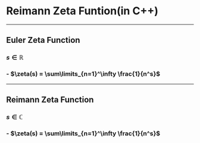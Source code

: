 # Reimann Zeta Funtion(in C++)

---

## Euler Zeta Function
### $s \in \mathbb R$
### - $\zeta(s) = \sum\limits_{n=1}^\infty \frac{1}{n^s}$

---

## Reimann Zeta Function
### $s \in \mathbb C$
### - $\zeta(s) = \sum\limits_{n=1}^\infty \frac{1}{n^s}$
